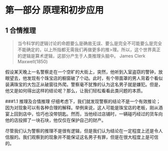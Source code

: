 #	第一部分 原理和初步应用
##  1 合情推理

>当今科学的逻辑讨论的命题要么是确凿无误、要么是完全不可能要么是完全不能确定的，以上所指都无需我们再做更多的推>理。所以，这个世界真正的逻辑是算术逻辑，这部分产生于人类推理头脑中。
>James Clerk Maxwell(1850)

假设某天晚上一名警察走在一个空旷的大街上，突然，他听到入室盗窃的警钟，放眼望去，他发现有个珠宝店的橱窗破了个动。此时，有个带面罩的男人背着个看似装满珠宝的大包正从破窗往外爬。警察毫不犹豫的认为这名男子就是嫌犯。但是，他又是如何得出这样的结论呢？那么，让我们轻松看看此类问题的本质。

###1.1 推理及合情推理
仔细考虑下，我们就发现警察的结论不是一个有效推论；因为对现象可以有各种合理的解释。举例来说，这人可能是珠宝店的老板，刚从酒宴上回到店中，恰巧也没带钥匙。然而，当他经过店铺时，一辆碰巧经过的货车向他的店投掷了一块石块，他仅仅在保护自己的财产。  
    
尽管我们认为警察的推理不是很有逻辑，但是我们认为结论在一定程度上还是令人信服的。我们观察到的现象并不能保证这名男子有罪，但是在很大程度上是可信的。

